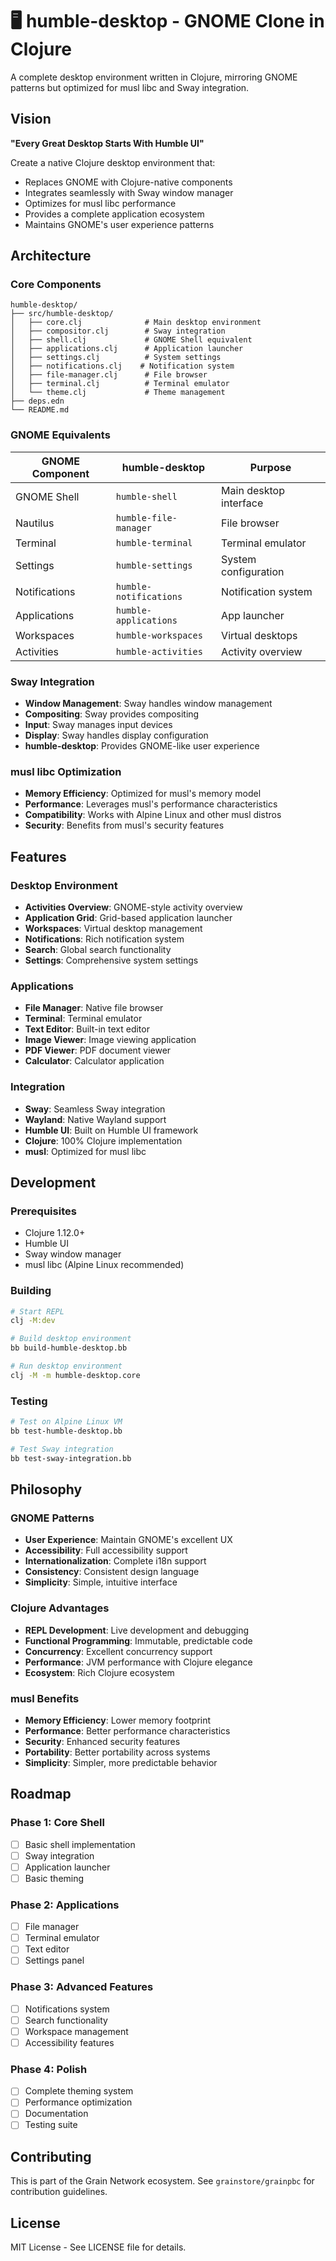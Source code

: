 # 🖥️ humble-desktop - GNOME Clone in Clojure

A complete desktop environment written in Clojure, mirroring GNOME patterns but optimized for musl libc and Sway integration.

## Vision

**"Every Great Desktop Starts With Humble UI"**

Create a native Clojure desktop environment that:
- Replaces GNOME with Clojure-native components
- Integrates seamlessly with Sway window manager
- Optimizes for musl libc performance
- Provides a complete application ecosystem
- Maintains GNOME's user experience patterns

## Architecture

### Core Components

```
humble-desktop/
├── src/humble-desktop/
│   ├── core.clj              # Main desktop environment
│   ├── compositor.clj        # Sway integration
│   ├── shell.clj             # GNOME Shell equivalent
│   ├── applications.clj      # Application launcher
│   ├── settings.clj          # System settings
│   ├── notifications.clj    # Notification system
│   ├── file-manager.clj      # File browser
│   ├── terminal.clj          # Terminal emulator
│   └── theme.clj             # Theme management
├── deps.edn
└── README.md
```

### GNOME Equivalents

| GNOME Component | humble-desktop | Purpose |
|----------------|----------------|---------|
| GNOME Shell | `humble-shell` | Main desktop interface |
| Nautilus | `humble-file-manager` | File browser |
| Terminal | `humble-terminal` | Terminal emulator |
| Settings | `humble-settings` | System configuration |
| Notifications | `humble-notifications` | Notification system |
| Applications | `humble-applications` | App launcher |
| Workspaces | `humble-workspaces` | Virtual desktops |
| Activities | `humble-activities` | Activity overview |

### Sway Integration

- **Window Management**: Sway handles window management
- **Compositing**: Sway provides compositing
- **Input**: Sway manages input devices
- **Display**: Sway handles display configuration
- **humble-desktop**: Provides GNOME-like user experience

### musl libc Optimization

- **Memory Efficiency**: Optimized for musl's memory model
- **Performance**: Leverages musl's performance characteristics
- **Compatibility**: Works with Alpine Linux and other musl distros
- **Security**: Benefits from musl's security features

## Features

### Desktop Environment
- **Activities Overview**: GNOME-style activity overview
- **Application Grid**: Grid-based application launcher
- **Workspaces**: Virtual desktop management
- **Notifications**: Rich notification system
- **Search**: Global search functionality
- **Settings**: Comprehensive system settings

### Applications
- **File Manager**: Native file browser
- **Terminal**: Terminal emulator
- **Text Editor**: Built-in text editor
- **Image Viewer**: Image viewing application
- **PDF Viewer**: PDF document viewer
- **Calculator**: Calculator application

### Integration
- **Sway**: Seamless Sway integration
- **Wayland**: Native Wayland support
- **Humble UI**: Built on Humble UI framework
- **Clojure**: 100% Clojure implementation
- **musl**: Optimized for musl libc

## Development

### Prerequisites
- Clojure 1.12.0+
- Humble UI
- Sway window manager
- musl libc (Alpine Linux recommended)

### Building
```bash
# Start REPL
clj -M:dev

# Build desktop environment
bb build-humble-desktop.bb

# Run desktop environment
clj -M -m humble-desktop.core
```

### Testing
```bash
# Test on Alpine Linux VM
bb test-humble-desktop.bb

# Test Sway integration
bb test-sway-integration.bb
```

## Philosophy

### GNOME Patterns
- **User Experience**: Maintain GNOME's excellent UX
- **Accessibility**: Full accessibility support
- **Internationalization**: Complete i18n support
- **Consistency**: Consistent design language
- **Simplicity**: Simple, intuitive interface

### Clojure Advantages
- **REPL Development**: Live development and debugging
- **Functional Programming**: Immutable, predictable code
- **Concurrency**: Excellent concurrency support
- **Performance**: JVM performance with Clojure elegance
- **Ecosystem**: Rich Clojure ecosystem

### musl Benefits
- **Memory Efficiency**: Lower memory footprint
- **Performance**: Better performance characteristics
- **Security**: Enhanced security features
- **Portability**: Better portability across systems
- **Simplicity**: Simpler, more predictable behavior

## Roadmap

### Phase 1: Core Shell
- [ ] Basic shell implementation
- [ ] Sway integration
- [ ] Application launcher
- [ ] Basic theming

### Phase 2: Applications
- [ ] File manager
- [ ] Terminal emulator
- [ ] Text editor
- [ ] Settings panel

### Phase 3: Advanced Features
- [ ] Notifications system
- [ ] Search functionality
- [ ] Workspace management
- [ ] Accessibility features

### Phase 4: Polish
- [ ] Complete theming system
- [ ] Performance optimization
- [ ] Documentation
- [ ] Testing suite

## Contributing

This is part of the Grain Network ecosystem. See `grainstore/grainpbc` for contribution guidelines.

## License

MIT License - See LICENSE file for details.
